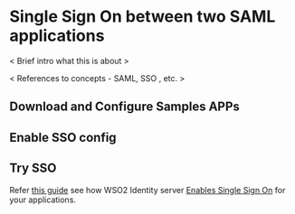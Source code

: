 # Single Sign On between two SAML applications

< Brief intro what this is about >

< References to concepts - SAML, SSO , etc. >

## Download and Configure Samples APPs

## Enable SSO config

## Try SSO

Refer [this guide](../../sso/enable-single-sign-on) see how WSO2
Identity server
[Enables Single Sign On](../../sso/enable-single-sign-on) for your
applications.